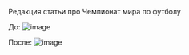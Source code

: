 Редакция статьи про Чемпионат мира по футболу

До:
![image](https://user-images.githubusercontent.com/97631848/169280843-3ebca47e-a4a5-4b06-abfa-8cd1b5f83a0a.png)

После:
![image](https://user-images.githubusercontent.com/97631848/169280976-a8200fce-48da-4706-a468-d81d69439534.png)

